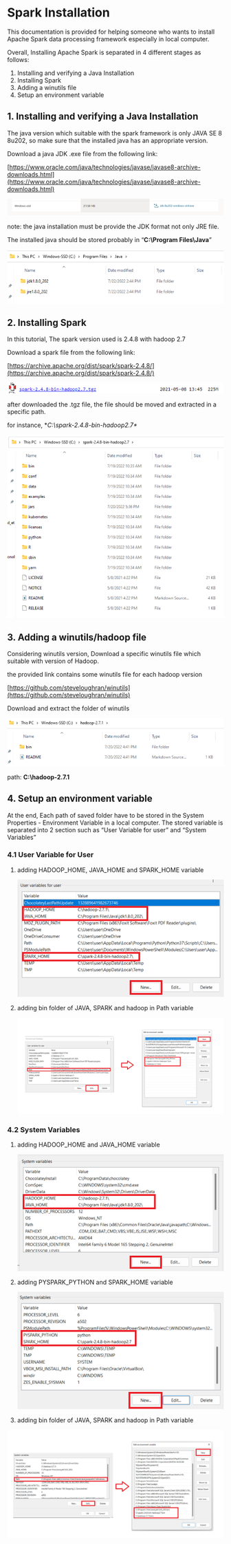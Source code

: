 # Spark Installation

This documentation is provided for helping someone who wants to install Apache Spark data processing framework especially in local computer.

Overall, Installing Apache Spark is separated in 4 different stages as follows:

1. Installing and verifying a Java Installation
2. Installing Spark
3. Adding a winutils file
4. Setup an environment variable

## 1. **Installing and verifying a Java Installation**

The java version which suitable with the spark framework is only JAVA SE 8 8u202, so make sure that the installed java has an appropriate version.

Download a java JDK .exe file from the following link:

[https://www.oracle.com/java/technologies/javase/javase8-archive-downloads.html](https://www.oracle.com/java/technologies/javase/javase8-archive-downloads.html)

![Untitled](Spark%20Installation/Untitled.png)

note: the java installation must be provide the JDK format not only JRE file.

The installed java should be stored probably in “**C:\Program Files\Java**”

![Untitled](Spark%20Installation/Untitled%201.png)

## 2. **Installing Spark**

In this tutorial, The spark version used is 2.4.8 with hadoop 2.7 

Download a spark file from the following link:

[https://archive.apache.org/dist/spark/spark-2.4.8/](https://archive.apache.org/dist/spark/spark-2.4.8/)

![Untitled](Spark%20Installation/Untitled%202.png)

after downloaded the .tgz file, the file should be moved and extracted in a specific path.

for instance, **C:\spark-2.4.8-bin-hadoop2.7\**

![Untitled](Spark%20Installation/Untitled%203.png)

## 3. **Adding a winutils/hadoop file**

Considering winutils version, Download a specific winutils file which suitable with version of Hadoop. 

the provided link contains some winutils file for each hadoop version

[https://github.com/steveloughran/winutils](https://github.com/steveloughran/winutils)

Download and extract the folder of winutils

![Untitled](Spark%20Installation/Untitled%204.png)

path: **C:\hadoop-2.7.1**

## 4. **Setup an environment variable**

At the end, Each path of saved folder have to be stored in the System Properties - Environment Variable in a local computer. The stored variable is separated into 2 section such as “User Variable for user” and “System Variables”

### 4.1 User Variable for User

1. adding HADOOP_HOME, JAVA_HOME and SPARK_HOME variable
    
    ![Untitled.png](Spark%20Installation/Untitled%205.png)
    

1. adding bin folder of JAVA, SPARK and hadoop in Path variable
    
    ![Untitled (1).png](Spark%20Installation/Untitled_(1).png)
    

### 4.2 System Variables

1. adding HADOOP_HOME and JAVA_HOME variable
    
    ![Untitled (1).png](Spark%20Installation/Untitled_(1)%201.png)
    

1. adding PYSPARK_PYTHON and SPARK_HOME  variable
    
    ![Untitled.png](Spark%20Installation/Untitled%206.png)
    

1. adding bin folder of JAVA, SPARK and hadoop  in Path variable

![Untitled (4).png](Spark%20Installation/Untitled_(4).png)